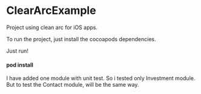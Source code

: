 # ClearArcExample
Project using clean arc for iOS apps.

To run the project, just install the cocoapods dependencies. 

Just run!
#### pod install

I have added one module with unit test. So i tested only Investment module.
But to test the Contact module, will be the same way.
